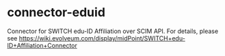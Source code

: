 # connector-eduid
Connector for SWITCH edu-ID Affiliation over SCIM API.
For details, please see https://wiki.evolveum.com/display/midPoint/SWITCH+edu-ID+Affiliation+Connector
